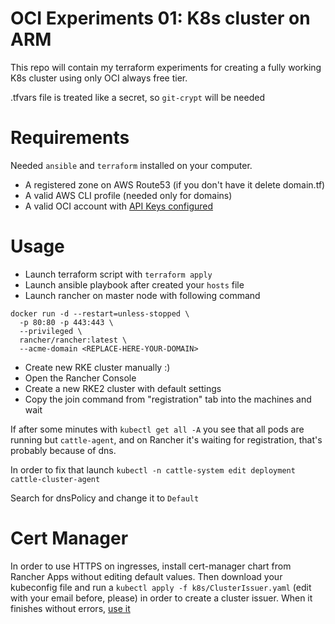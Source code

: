 # OCI Experiments 01: K8s cluster on ARM

This repo will contain my terraform experiments for creating a fully working K8s cluster using only OCI always free tier.

.tfvars file is treated like a secret, so `git-crypt` will be needed

# Requirements

Needed `ansible` and `terraform` installed on your computer.
- A registered zone on AWS Route53 (if you don't have it delete domain.tf)
- A valid AWS CLI profile (needed only for domains)
- A valid OCI account with [API Keys configured](https://docs.oracle.com/en-us/iaas/Content/API/Concepts/apisigningkey.htm#Required_Keys_and_OCIDs)

# Usage
- Launch terraform script with `terraform apply`
- Launch ansible playbook after created your `hosts` file
- Launch rancher on master node with following command
```
docker run -d --restart=unless-stopped \
  -p 80:80 -p 443:443 \
  --privileged \
  rancher/rancher:latest \
  --acme-domain <REPLACE-HERE-YOUR-DOMAIN>
```
- Create new RKE cluster manually :)
- Open the Rancher Console
- Create a new RKE2 cluster with default settings
- Copy the join command from "registration" tab into the machines and wait

If after some minutes with `kubectl get all -A` you see that all pods are running but `cattle-agent`, and on Rancher it's waiting for registration, that's probably because of dns.

In order to fix that launch `kubectl -n cattle-system edit deployment cattle-cluster-agent`

Search for dnsPolicy and change it to `Default`

# Cert Manager
In order to use HTTPS on ingresses, install cert-manager chart from Rancher Apps without editing default values.
Then download your kubeconfig file and run a `kubectl apply -f k8s/ClusterIssuer.yaml` (edit with your email before, please) in order to create a cluster issuer.
When it finishes without errors, [use it](https://cert-manager.io/docs/usage/ingress/)